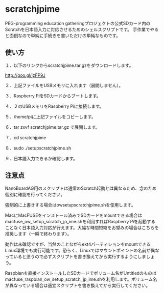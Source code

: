 scratchjpime
============
PEG-programming education gatheringプロジェクトの公式SDカード内のScratchを日本語入力に対応させるためのシェルスクリプトです。
手作業でやると面倒なので単純に手続きを書いただけの単純なものです。

使い方
-----
１．以下のリンクからscratchjpime.tar.gzをダウンロードします。

http://goo.gl/jzFP9J

２．上記ファイルをUSBメモリに入れます（展開しません）。

３．Raspberry PiをSDカードからブートします。

４．２のUSBメモリをRaspberry Piに接続します。

５．/home/piに上記ファイルをコピーします。

６．tar zxvf scratchjpime.tar.gz で展開します。

７．cd scratchjpime

８．sudo ./setupscratchjpime.sh

９．日本語入力できるか確認します。

注意点
-----
NanoBoardAG用のスクリプトは通常のScratch起動とは異なるため、念のため個別に確認を行ってください。

強制的に上書きする場合はowsetupscratchjpime.shを使用します。

MacにMacFUSEをインストール済みでSDカードをmountできる場合はmacfuse_ow_setup_scratch_jp_ime.shを利用すればRaspberry Piを起動することなく日本語入力対応が行えます。大幅な時間短縮をお望みの場合はこちらを推奨します（一瞬で終わります）。

動作は未確認ですが、当然のことながらext4パーティションをmountできるLinux環境でも実行可能です。恐らく、Linuxではマウントポイントの名前が異なっていると思うので必ずスクリプトを書き換えてから実行するようにしましょう。

Raspbianを直接インストールしたSDカードでボリューム名がUntitledのものはmacfuse_raspbian_ow_setup_scratch_jp_ime.shを利用します。ボリューム名が異なっている場合は適宜スクリプトを書き換えてから実行してください。

